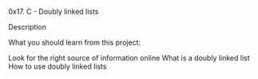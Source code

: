 0x17. C - Doubly linked lists

Description

What you should learn from this project:

Look for the right source of information online
What is a doubly linked list
How to use doubly linked lists
